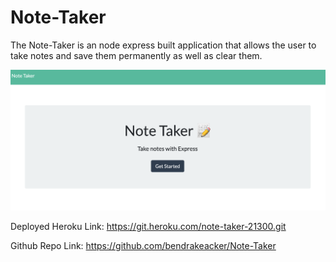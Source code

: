 # Note-Taker

The Note-Taker is an node express built application that allows the user to take notes and save them permanently as well as clear them.

![](./public/assets/images/notetaker.png)

Deployed Heroku Link: https://git.heroku.com/note-taker-21300.git

Github Repo Link: https://github.com/bendrakeacker/Note-Taker